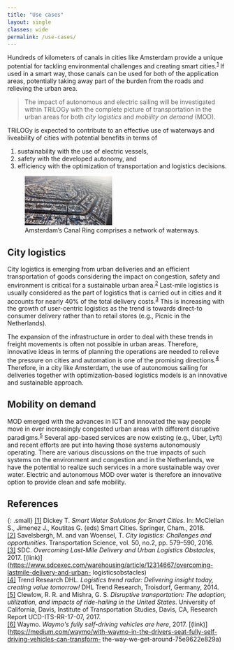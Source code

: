 ```yaml
---
title: "Use cases"
layout: single
classes: wide
permalink: /use-cases/
---
```


Hundreds of kilometers of canals in cities like Amsterdam provide a unique potential for tackling environmental challenges and creating smart cities.<sup id="a1">[1](#f1)</sup>
If used in a smart way, those canals can be used for both of the application areas, potentially taking away part of the burden from the roads and relieving the urban area.

> The impact of autonomous and electric sailing will be investigated within TRiLOGy with the complete picture of transportation in the urban areas for both *city logistics* and *mobility on demand* (MOD).

TRiLOGy is expected to contribute to an effective use of waterways and liveability of cities with potential benefits in terms of <br/>
1. sustainability with the use of electric vessels,<br/>
1. safety with the developed autonomy, and<br/>
1. efficiency with the optimization of transportation and logistics decisions.

<figure>
  <img src="/assets/images/ams_waterways.jpg" alt="Watertaxi Rotterdam" width="200"/>
  <figcaption> Amsterdam’s Canal Ring comprises a network of waterways. </figcaption>
</figure>

## City logistics

City logistics is emerging from urban deliveries and an efficient transportation of goods considering the impact on congestion, safety and environment is critical for a sustainable urban area.<sup id="a2">[2](#f2)</sup>
Last-mile logistics is usually considered as the part of logistics that is carried out in cities and it accounts for nearly 40% of the total delivery costs.<sup id="a3">[3](#f3)</sup>
This is increasing with the growth of user-centric logistics as the trend is towards direct-to consumer delivery rather than to retail stores (e.g., Picnic in the Netherlands).

The expansion of the infrastructure in order to deal with these trends in freight movements is often not possible in urban areas. Therefore, innovative ideas in terms of planning the operations are needed to relieve the pressure on cities and automation is one of the promising directions.<sup id="a4">[4](#f4)</sup>
Therefore, in a city like Amsterdam, the use of autonomous sailing for deliveries together with optimization-based logistics models is an innovative and sustainable approach.

## Mobility on demand

MOD emerged with the advances in ICT and innovated the way people move in ever increasingly congested urban areas with different disruptive paradigms.<sup id="a5">[5](#f5)</sup>
Several app-based services are now existing (e.g., Uber, Lyft) and recent efforts are put into having those systems autonomously operating.
There are various discussions on the true impacts of such systems on the environment and congestion and in the Netherlands, we have the potential to realize such services in a more sustainable way over water.
Electric and autonomous MOD over water is therefore an innovative option to provide clean and safe mobility.

## References

{: .small}
[[1]](#a1) <b id="f1"></b> Dickey T. *Smart Water Solutions for Smart Cities*. In: McClellan S., Jimenez J., Koutitas G. (eds) Smart Cities. Springer, Cham., 2018. \
[[2]](#a2) <b id="f2"></b> Savelsbergh, M. and van Woensel, T. *City logistics: Challenges and opportunities*. Transportation Science, vol. 50, no.2, pp. 579–590, 2016.\
[[3]](#a3) <b id="f3"></b> SDC. *Overcoming Last-Mile Delivery and Urban Logistics Obstacles*, 2017. [(link)](https://www.sdcexec.com/warehousing/article/12314667/overcoming-lastmile-delivery-and-urban-
logisticsobstacles)\
[[4]](#a4) <b id="f4"></b> Trend Research DHL. *Logistics trend radar: Delivering insight today, creating value tomorrow!* DHL Trend Research, Troisdorf, Germany, 2014.\
[[5]](#a5) <b id="f5"></b> Clewlow, R. R. and Mishra, G. S. *Disruptive transportation: The adoption, utilization, and impacts of ride-hailing in the United States*. University of California, Davis, Institute of Transportation Studies, Davis, CA, Research Report UCD-ITS-RR-17-07, 2017.\
[[6]](#a6) <b id="f6"></b> Waymo. *Waymo's fully self-driving vehicles are here*, 2017. [(link)](https://medium.com/waymo/with-waymo-in-the-drivers-seat-fully-self-driving-vehicles-can-transform-
the-way-we-get-around-75e9622e829a)
